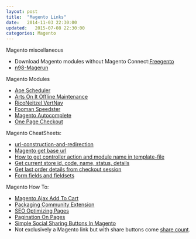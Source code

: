 ```yaml
---
layout: post
title:  "Magento Links"
date:   2014-11-03 22:30:00
updated:   2015-07-08 22:30:00
categories: Magento
---
```


Magento miscellaneous

* Download Magento modules without Magento Connect:[Freegento][freegento]
* [n98-Magerun][n98-Magerun]

Magento Modules

* [Aoe Scheduler][aoe-scheduler]
* [Arts On It Offline Maintenance][maintenance-page-artson-it]
* [RicoNeitzel VertNav][RicoNeitzel_VertNav]
* [Fooman Speedster][speedster-by-fooman]
* [Magento Autocomplete][magento-autocomplete]
* [One Page Checkout][one-page-checkout]


Magento CheatSheets:

* [url-construction-and-redirection][magento-url]
* [Magento get base url][magento-get-base]
* [How to get controller action and module name in template-file][get-controller-action]
* [Get current store id, code, name, status, details][current-id]
* [Get last order details from checkout session][last-order]
* [Form fields and fieldsets][form-fields]

Magento How To:

* [Magento Ajax Add To Cart][magento-ajax-add-cart]
* [Packaging Community Extension][packaging-community-extension]
* [SEO Optimizing Pages][seo-optimizing-pages]
* [Pagination On Pages][seo-pagination]
* [Simple Social Sharing Buttons In Magento][simple-social-sharing-buttons-in-magento]
* Not exclusively a Magento link but with share buttons come [share count][share-count].



[one-page-checkout]:http://www.magentocommerce.com/magento-connect/one-page-checkout.html
[magento-autocomplete]:https://github.com/jreinke/magento-autocomplete
[share-count]:https://gist.github.com/jonathanmoore/2640302
[simple-social-sharing-buttons-in-magento]:http://inchoo.net/ecommerce/simple-social-sharing-buttons-in-magento/
[seo-pagination]:http://thedistance.co.uk/journal/2014-07/pagination-ecommerce-magento-fix
[seo-optimizing-pages]:http://code.tutsplus.com/articles/magento-seo-optimizing-pages-and-avoiding-duplicate-content-penalties--cms-22110
[n98-Magerun]:https://github.com/netz98/n98-magerun
[form-fields]:http://www.beckindesigns.com/magento-form-fields-fieldsets/
[packaging-community-extension]:http://markshust.com/2012/02/27/packaging-community-extension-distribution-magento-connect
[RicoNeitzel_VertNav]:http://www.magentocommerce.com/magento-connect/vertical-navigation-with-css-classes.html
[speedster-by-fooman]:http://www.magentocommerce.com/magento-connect/speedster-by-fooman.html
[aoe-scheduler]:http://www.magentocommerce.com/magento-connect/aoe-scheduler.html
[maintenance-page-artson-it]:http://www.magentocommerce.com/magento-connect/maintenance-page-artson-it.html
[freegento]:http://freegento.com/ddl-magento-extension.php
[last-order]:http://www.codexpedia.com/magento/get-last-order-details-from-checkout-session-in-magento/
[current-id]:http://www.kathirvel.com/magento-get-current-store-id-code-name-status-details/
[get-controller-action]:http://blog.chapagain.com.np/magento-how-to-get-controller-action-and-module-name-in-template-file/
[magento-get-base]:http://jagdeepbanga.com/blog/magento-get-base-url-skin-url-media-url-js-url-store-url-and-current-url.html
[magento-url]:http://www.codexpedia.com/magento/magento-controller-url-construction-and-redirection/

[Magento simplexml_load_string]:http://wrightcreativelabs.com/magento-simplexml_load_string-error-troubleshooting/

[magento-ajax-add-cart]: http://adeptasoftware.co.uk/blog/magento-ajax-add-cart-extension/

[l1]:http://magento.stackexchange.com/questions/15340/magento-how-to-add-custom-discount-without-using-coupon-code-in-observer

[l2]:http://pradeepkumarrcs.blogspot.in/2011/12/applying-custom-discount-amount-in.html

[l3]:http://stackoverflow.com/questions/15616489/magento-event-on-any-page-load

[l4]:http://stackoverflow.com/questions/2009336/magento-store-get-base-url-in-static-block

[l5]:http://bradfrost.com/blog/web/magento-static-blocks/

[l6]:http://www.databasically.com/2011/06/06/remove-all-those-ds_store-files/

[l7]:http://magentoexpertforum.com/showthread.php/11168-Create-Open-Read-Write-Append-Close-and-Delete-file-in-PHP

[l8]:http://www.mcnab.co/blog/e-commerce/magento/magento-admin-dashboard-404-with-multiple-store/
